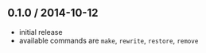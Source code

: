 0.1.0 / 2014-10-12
------------------

 * initial release
 * available commands are `make`, `rewrite`, `restore`, `remove`